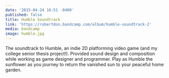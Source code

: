 ```yaml
---
date: '2015-04-24 16:51 -0400'
published: false
title: Humble Soundtrack
link: 'https://robertdon.bandcamp.com/album/humble-soundtrack-2'
media: bandcamp
image: humble.jpg
---
```

The soundtrack to Humble, an indie 2D platforming video game (and my college senior thesis project!). Provided sound design and composition while working as game designer and programmer. Play as Humble the sunflower as you journey to return the vanished sun to your peaceful home garden. 
